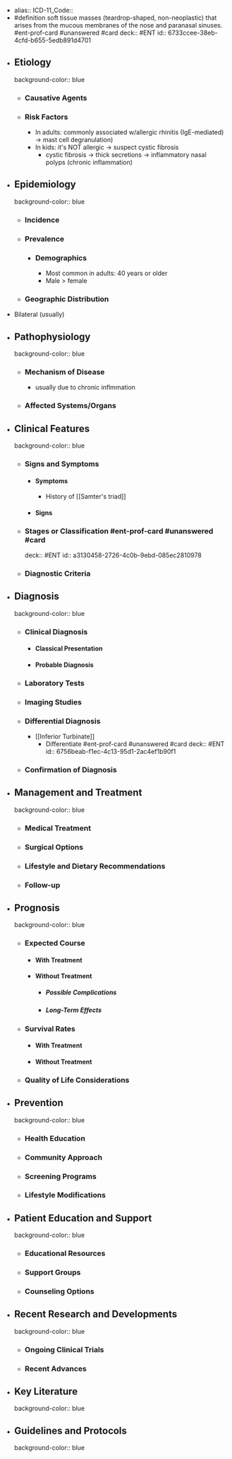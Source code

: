 - alias::
  ICD-11_Code::
- #definition soft tissue masses (teardrop-shaped, non-neoplastic) that arises from the mucous membranes of the nose and paranasal sinuses. #ent-prof-card #unanswered #card
  deck:: #ENT
  id:: 6733ccee-38eb-4cfd-b655-5edb891d4701
- ## Etiology
  background-color:: blue
  - ### Causative Agents
  - ### Risk Factors
    - In adults: commonly associated w/allergic rhinitis (IgE-mediated) -> mast cell degranulation)
    - In kids: it's NOT allergic -> suspect cystic fibrosis
      - cystic fibrosis -> thick secretions -> inflammatory nasal polyps (chronic inflammation)
- ## Epidemiology
  background-color:: blue
  - ### Incidence
  - ### Prevalence
    - ### Demographics
      - Most common in adults: 40 years or older
      - Male > female
  - ### Geographic Distribution
- Bilateral (usually)
- ## Pathophysiology
  background-color:: blue
  - ### Mechanism of Disease
    - usually due to chronic inflmmation
  - ### Affected Systems/Organs
- ## Clinical Features
  background-color:: blue
  - ### Signs and Symptoms
    - #### Symptoms
      - History of [[Samter's triad]]
    - #### Signs
  - ### Stages or Classification #ent-prof-card #unanswered #card
    deck:: #ENT
    id:: a3130458-2726-4c0b-9ebd-085ec2810978
  - ### Diagnostic Criteria
- ## Diagnosis
  background-color:: blue
  - ### Clinical Diagnosis
    - #### Classical Presentation
    - #### Probable Diagnosis
  - ### Laboratory Tests
  - ### Imaging Studies
  - ### Differential Diagnosis
    - [[Inferior Turbinate]]
      - Differentiate #ent-prof-card #unanswered #card
        deck:: #ENT
        id:: 6756beab-f1ec-4c13-95d1-2ac4ef1b90f1
  - ### Confirmation of Diagnosis
- ## Management and Treatment
  background-color:: blue
  - ### Medical Treatment
  - ### Surgical Options
  - ### Lifestyle and Dietary Recommendations
  - ### Follow-up
- ## Prognosis
  background-color:: blue
  - ### Expected Course
    - #### With Treatment
    - #### Without Treatment
      - ##### Possible Complications
      - ##### Long-Term Effects
  - ### Survival Rates
    - #### With Treatment
    - #### Without Treatment
  - ### Quality of Life Considerations
- ## Prevention
  background-color:: blue
  - ### Health Education
  - ### Community Approach
  - ### Screening Programs
  - ### Lifestyle Modifications
- ## Patient Education and Support
  background-color:: blue
  - ### Educational Resources
  - ### Support Groups
  - ### Counseling Options
- ## Recent Research and Developments
  background-color:: blue
  - ### Ongoing Clinical Trials
  - ### Recent Advances
- ## Key Literature
  background-color:: blue
- ## Guidelines and Protocols
  background-color:: blue
